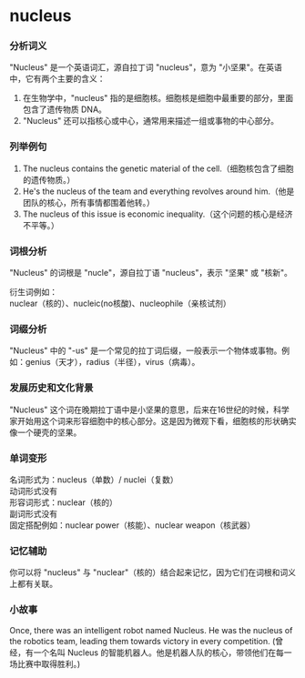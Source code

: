 # nucleus

### 分析词义

  

"Nucleus" 是一个英语词汇，源自拉丁词 "nucleus"，意为 "小坚果"。在英语中，它有两个主要的含义：

  

1.  在生物学中，"nucleus" 指的是细胞核。细胞核是细胞中最重要的部分，里面包含了遗传物质 DNA。
2.  "Nucleus" 还可以指核心或中心，通常用来描述一组或事物的中心部分。

  

### 列举例句

  

1.  The nucleus contains the genetic material of the cell.（细胞核包含了细胞的遗传物质。）
2.  He's the nucleus of the team and everything revolves around him.（他是团队的核心，所有事情都围着他转。）
3.  The nucleus of this issue is economic inequality.（这个问题的核心是经济不平等。）

  

### 词根分析

  

"Nucleus" 的词根是 "nucle"，源自拉丁语 "nucleus"，表示 "坚果" 或 "核新"。

  

衍生词例如：  
nuclear（核的）、nucleic(no核酸)、nucleophile（亲核试剂）

  

### 词缀分析

  

"Nucleus" 中的 "-us" 是一个常见的拉丁词后缀，一般表示一个物体或事物。例如：genius（天才），radius（半径），virus（病毒）。

  

### 发展历史和文化背景

  

"Nucleus" 这个词在晚期拉丁语中是小坚果的意思，后来在16世纪的时候，科学家开始用这个词来形容细胞中的核心部分。这是因为微观下看，细胞核的形状确实像一个硬壳的坚果。

  

### 单词变形

  

名词形式为：nucleus（单数）/ nuclei（复数）  
动词形式没有  
形容词形式：nuclear（核的）  
副词形式没有  
固定搭配例如：nuclear power（核能）、nuclear weapon（核武器）

  

### 记忆辅助

  

你可以将 "nucleus" 与 "nuclear"（核的）结合起来记忆，因为它们在词根和词义上都有关联。

  

### 小故事

  

Once, there was an intelligent robot named Nucleus. He was the nucleus of the robotics team, leading them towards victory in every competition. (曾经，有一个名叫 Nucleus 的智能机器人。他是机器人队的核心，带领他们在每一场比赛中取得胜利。)
